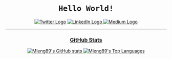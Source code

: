 <div align="center">
  
# `Hello World!` 
  
</div>
  
<div align="center">

<div class="contact" align="center">

<a href="https://twitter.com/matthewleng" target="_blank" rel="noreferrer"> ![Twitter Logo](https://img.shields.io/badge/@matthewleng-informational?style=social&logo=twitter&logoWidth=40&url=https%3A%2F%2Fwww.twitter.com%2Fmatthewleng)</a> <a href="https://www.linkedin.com/in/matthew-leng" target="_blank" rel="noreferrer"> ![LinkedIn Logo](https://img.shields.io/badge/matthewleng-informational?style=social&logo=linkedin&logoWidth=40&url=https%3A%2F%2Fwww.linkedin.com%2Fin%2Fmatthew-leng) </a>
<a href="https://mleng89.medium.com/" target="_blank" rel="noreferrer"> ![Medium Logo](https://img.shields.io/badge/matthewleng-informational?style=social&logo=medium&logoWidth=40&url=https%3A%2F%2mleng89.medium.com/)
</div>
  
 ---
  
 ### GitHub Stats  

![Mleng89's GitHub stats](https://github-readme-stats.vercel.app/api?username=Mleng89&show_icons=true&hide_title=true&theme=tokyonight) ![Mleng89's Top Languages](https://github-readme-stats.vercel.app/api/top-langs/?username=Mleng89&layout=compact&&langs_count=10&card_width=445&hide_title=true&theme=tokyonight)

  </div>
